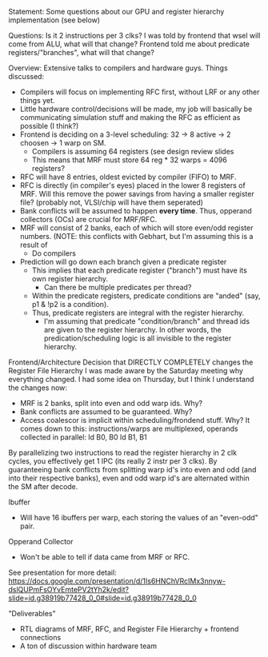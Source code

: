 Statement: Some questions about our GPU and register hierarchy implementation (see below)

Questions:
Is it 2 instructions per 3 clks? 
I was told by frontend that wsel will come from ALU, what will that change?
Frontend told me about predicate registers/"branches", what will that change?

Overview: Extensive talks to compilers and hardware guys. Things discussed:
- Compilers will focus on implementing RFC first, without LRF or any other things yet.
- Little hardware control/decisions will be made, my job will basically be communicating simulation stuff and making the RFC as efficient as possible (I think?)
- Frontend is deciding on a 3-level scheduling: 32 -> 8 active -> 2 choosen -> 1 warp on SM.
  - Compilers is assuming 64 registers (see design review slides
  - This means that MRF must store 64 reg * 32 warps = 4096 registers?
- RFC will have 8 entries, oldest evicted by compiler (FIFO) to MRF. 
- RFC is directly (in compiler's eyes) placed in the lower 8 registers of MRF. Will this remove the power savings from having a smaller register file? (probably not, VLSI/chip will have them seperated)
- Bank conflicts will be assumed to happen **every time**. Thus, opperand collectors (OCs) are crucial for MRF/RFC.
- MRF will consist of 2 banks, each of which will store even/odd register numbers. (NOTE: this conflicts with Gebhart, but I'm assuming this is a result of 
  - Do compilers
- Prediction will go down each branch given a predicate register
    - This implies that each predicate register ("branch") must have its own register hierarchy.
      - Can there be multiple predicates per thread? 
    - Within the predicate registers, predicate conditions are "anded" (say, p1 & !p2 is a condition).
    - Thus, predicate registers are integral with the register hierarchy.
      - I'm assuming that predicate "condition/branch" and thread ids are given to the register hierarchy. In other words, the predication/scheduling logic is all invisible to the register hierarchy.
     
Frontend/Architecture Decision that DIRECTLY COMPLETELY changes the Register File Hierarchy
I was made aware by the Saturday meeting why everything changed. I had some idea on Thursday, but I think I understand the changes now:
- MRF is 2 banks, split into even and odd warp ids. Why?
- Bank conflicts are assumed to be guaranteed. Why?
- Access coalescor is implicit within scheduling/frondend stuff. Why?
It comes down to this: instructions/warps are multiplexed, operands collected in parallel:
ld B0, B0
ld B1, B1

By parallelizing two instructions to read the register hierarchy in 2 clk cycles, you effectively get 1 IPC (its really 2 instr per 3 clks).
By guaranteeing bank conflicts from splitting warp id's into even and odd (and into their respective banks), even and odd warp id's are alternated within the SM after decode.

Ibuffer
- Will have 16 ibuffers per warp, each storing the values of an "even-odd" pair.

Opperand Collector 
- Won't be able to tell if data came from MRF or RFC. 

See presentation for more detail:
https://docs.google.com/presentation/d/1Is6HNChVRcIMx3nnyw-dslQUPmFsOYvEmtePV2tYh2k/edit?slide=id.g38919b77428_0_0#slide=id.g38919b77428_0_0

"Deliverables"
- RTL diagrams of MRF, RFC, and Register File Hierarchy + frontend connections
- A ton of discussion within hardware team 
